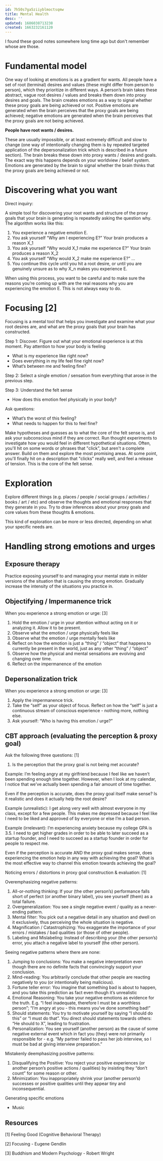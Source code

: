 ```yaml
---
id: 7h50s7ga5ziiyblmoctsqmw
title: Mental Health
desc: ''
updated: 1686038713238
created: 1663232161120
---
```

I found these good notes somewhere long time ago but don't remember whose are those.

# Fundamental model

One way of looking at emotions is as a gradient for wants. All people have a set of root (terminal) desires and values (these might differ from person to person), which they prioritize in different ways. A person’s brain takes these abstract, vague root desires / values and breaks them down into proxy desires and goals. The brain creates emotions as a way to signal whether these proxy goals are being achieved or not. Positive emotions are generated when the brain perceives that the proxy goals are being achieved; negative emotions are generated when the brain perceives that the proxy goals are not being achieved.

**People have root wants / desires.**

These are usually impossible, or at least extremely difficult and slow to change (one way of intentionally changing them is by repeated targeted application of the depersonalization trick which is described in a future section). The brain breaks these down into proxy wants / desires and goals. The exact way this happens depends on your worldview / belief system.
Emotions are generated by the brain to signal whether the brain thinks that the proxy goals are being achieved or not.

# Discovering what you want

Direct inquiry:

A simple tool for discovering your root wants and structure of the proxy goals that your brain is generating is repeatedly asking the question why. The algorithm works like this:
1. You experience a negative emotion E.
2. You ask yourself “Why am I experiencing E?” Your brain produces a reason X_1
3. You ask yourself “Why would X_1 make me experience E?” Your brain produces a reason X_2
4. You ask yourself “Why would X_2 make me experience E?” …
5. You continue this cycle until you hit a root desire, or until you are genuinely unsure as to why X_n makes you experience E.

When using this process, you want to be careful and to make sure the reasons you’re coming up with are the real reasons why you are experiencing the emotion E. This is not always easy to do.   

# Focusing [2]

Focusing is a mental tool that helps you investigate and examine what your root desires are, and what are the proxy goals that your brain has constructed. 

Step 1: Discover. Figure out what your emotional experience is at this moment. Pay attention to how your body is feeling
- What is my experience like right now?
- Does everything in my life feel fine right now?
- What’s between me and feeling fine?

Step 2: Select a single emotion / sensation from everything that arose in the previous step.

Step 3: Understand the felt sense
- How does this emotion feel physically in your body?

Ask questions:
- What’s the worst of this feeling?
- What needs to happen for this to feel fine?

Make hypotheses and guesses as to what the core of the felt sense is, and ask your subconscious mind if they are correct. Run thought experiments to investigate how you would feel in different hypothetical situations. Often, you'll hit on some words or phrases that "click", but aren't a complete answer. Build on them and explore the most promising areas.
At some point, you'll finally hit on a description that "clicks" really well, and feel a release of tension. This is the core of the felt sense.

# Exploration
Explore different things (e.g.  places / people / social groups / activities / books / art / etc) and observe the thoughts and emotional responses that they generate in you. Try to draw inferences about your proxy goals and core values from these thoughts & emotions.

This kind of exploration can be more or less directed, depending on what your specific needs are.


# Handling strong emotions and urges

## Exposure therapy
 
Practice exposing yourself to and managing your mental state in milder versions of the situation that is causing the strong emotion. Gradually increase the intensity of the situations you practice in.

## Objectifying / Impermanence trick

When you experience a strong emotion or urge: [3]
1. Hold the emotion / urge in your attention without acting on it or analyzing it. Allow it to be present.
2. Observe what the emotion / urge physically feels like
3. Observe what the emotion / urge mentally feels like
4. Reflect on how the emotion is just a “thing” / “object” that happens to currently be present in the world, just as any other “thing” / “object”
5. Observe how the physical and mental sensations are evolving and changing over time.
6. Reflect on the impermanence of the emotion

## Depersonalization trick
When you experience a strong emotion or urge: [3]
1. Apply the impermanence trick.
2. Take the “self” as your object of focus. Reflect on how the “self” is just a continuous stream of conscious experience - nothing more, nothing else.
3. Ask yourself: “Who is having this emotion / urge?”

## CBT approach (evaluating the perception & proxy goal)
Ask the following three questions: [1]
1. Is the perception that the proxy goal is not being met accurate?

Example: I’m feeling angry at my girlfriend because I feel like we haven’t been spending enough time together. However, when I look at my calendar, I notice that we’ve actually been spending a fair amount of time together.

Even if the perception is accurate, does the proxy goal itself make sense? Is it realistic and does it actually help the root desire?

Example (unrealistic): I get along very well with almost everyone in my class, except for a few people. This makes me depressed because I feel like I need to be liked and approved of by everyone or else I’m a bad person.

Example (irrelevant): I’m experiencing anxiety because my college GPA is 3.5. I need to get higher grades in order to be able to later succeed as a startup founder, and I need to succeed as a startup founder in order for people to respect me.

Even if the perception is accurate AND the proxy goal makes sense, does experiencing the emotion help in any way with achieving the goal? What is the most effective way to channel this emotion towards achieving the goal?

Noticing errors / distortions in proxy goal construction & evaluation: [1]

Overemphasizing negative patterns:

1. All-or-nothing thinking: If your (the other person’s) performance falls short of perfect (or another binary label), you see yourself (them) as a total failure.
2. Overgeneralization: You see a single negative event / quality as a never-ending pattern.
3. Mental filter: You pick out a negative detail in any situation and dwell on it exclusively, thus perceiving the whole situation is negative.
4. Magnification / Catastrophizing: You exaggerate the importance of your errors / mistakes / bad qualities (or those of other people).
5. Labeling and Mislabeling: Instead of describing your (the other person’s) error, you attach a negative label to yourself (the other person).

Seeing negative patterns where there are none:

1. Jumping to conclusions: You make a negative interpretation even though there are no definite facts that convincingly support your conclusion.
2. Mind-reading: You arbitrarily conclude that other people are reacting negatively to you (or intentionally being malicious).
3. Fortune teller error: You imagine that something bad is about to happen, and you take this prediction as fact even though it’s unrealistic
4. Emotional Reasoning: You take your negative emotions as evidence for the truth. E.g. “I feel inadequate, therefore I must be a worthless person”; “I’m angry at you - this means you’ve done something bad!”
5. Should statements: You try to motivate yourself by saying “I should do this” or “I must do that”. You direct should statements towards others: “He should to X”, leading to frustration.
6. Personalization: You see yourself (another person) as the cause of some negative external event which in fact you (they) were not primarily responsible for - e.g. “My partner failed to pass her job interview, so I must be bad at giving interview preparation.”

Mistakenly deemphasizing positive patterns:
1. Disqualifying the Positive: You reject your positive experiences (or another person’s positive actions / qualities) by insisting they “don’t count” for some reason or other.
2. Minimization: You inappropriately shrink your (another person’s) successes or positive qualities until they appear tiny and inconsequential.

Generating specific emotions

- Music

## Resources
[1] Feeling Good (Cognitive Behavioral Therapy)

[2] Focusing - Eugene Gendlin

[3] Buddhism and Modern Psychology - Robert Wright

